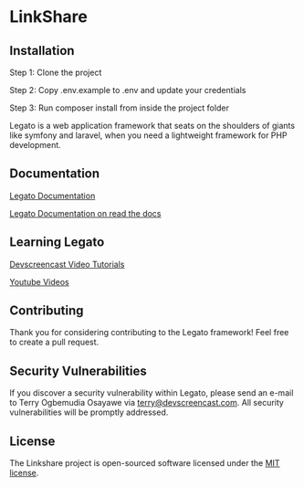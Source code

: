 # LinkShare

## Installation

Step 1: Clone the project 

Step 2: Copy .env.example to .env and update your credentials 

Step 3: Run composer install from inside the project folder 

Legato is a web application framework that seats on the shoulders 
of giants like symfony and laravel, when you need a lightweight framework for PHP development. 

## Documentation

[Legato Documentation](http://bit.ly/2ke1fwh) 

[Legato Documentation on read the docs](http://bit.ly/2IyIbaF) 

## Learning Legato

[Devscreencast Video Tutorials](http://bit.ly/2rYoeyv)

[Youtube Videos](http://bit.ly/2rRANf8)

## Contributing

Thank you for considering contributing to the Legato framework! Feel free to create a pull request.

## Security Vulnerabilities

If you discover a security vulnerability within Legato, 
please send an e-mail to Terry Ogbemudia Osayawe 
via [terry@devscreencast.com](mailto:terry@devscreencast.com). 
All security vulnerabilities will be promptly addressed.

## License

The Linkshare project is open-sourced software 
licensed under the [MIT license](https://opensource.org/licenses/MIT).
